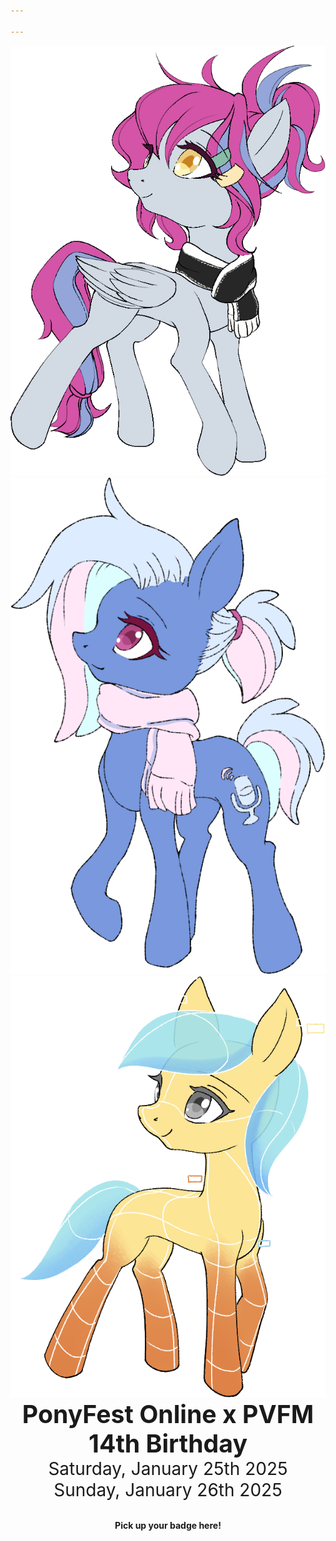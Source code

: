 ```yaml
---

---
```


<div style="display: inline-block; list-style: none; margin-left: auto; margin-right: auto; max-width: 1200px; flex-grow: 1; text-align: center; align-items: center " class="main">
	<div class="adventure">
        <img class="aerial_soundwaves" src="/images/Aerial_Soundwaves_winter.png" >
        <img class="bit_rate" src="/images/BitRate_winter.png" >
        <img class="neural_net" src="/images/NeuralNet_winter.png" >
    </div>
	<div class="text-box" >
        <h1 style="font-size: 2.8em; margin: 0">PonyFest Online x PVFM 14th Birthday</h1>
        <p style="font-size: 2em; margin: 0">Saturday, January 25th 2025</p>
        <p style="font-size: 2em; margin: 0">Sunday, January 26th 2025</p>
        <!--<p style="font-size: 2em; margin: 0">10:00PM EDT</p>-->
        <br>
        <!-- <div class="discord-box"> -->
        <div>
            <p style="font-weight: bold;">Pick up your badge here!</p>
            <p><a href="https://discord.gg/nSDGJCg" class="discord" style="height: 100px; width: 300px;"></a><br>
            <span id="onlineSpan" style="font-weight: normal;"></span></p>
        </div>
    </div>
</div>


<script type="text/javascript">
var onlineSpan = document.getElementById('onlineSpan');
if (window.fetch) {
	async function update() {
		let result = await fetch("https://discordapp.com/api/guilds/690991376514547754/widget.json");
		let json = await result.json();
		let online = json['presence_count'];
		if (online) {
			if (online.toLocaleString) {
				online = online.toLocaleString();
			} else {
				online = online.toString();
			}
			onlineSpan.innerHTML =  online + ' online now!';
		}
	}
	update();
	setTimeout(update, 300000);
}
</script>
